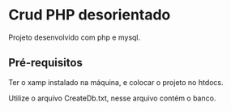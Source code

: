 # Crud PHP desorientado
Projeto desenvolvido com php e mysql.

## Pré-requisitos
Ter o xamp instalado na máquina, e colocar o projeto no htdocs.

Utilize o arquivo CreateDb.txt, nesse arquivo contém o banco.
